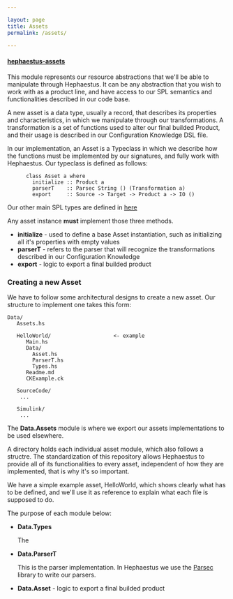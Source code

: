 ```yaml
---

layout: page
title: Assets
permalink: /assets/

---
```



#### [hephaestus-assets](https://github.com/hephaestus-ng/hephaestus-assets)

This module represents our resource abstractions that we'll be able to manipulate through Hephaestus. It can be any abstraction that you wish to work with as a product line, and have access to our SPL semantics and functionalities described in our code base.

A new asset is a data type, usually a record, that describes its properties and characteristics, in which we manipulate through our transformations. A transformation is a set of functions used to alter our final builded Product, and their usage is described in our Configuration Knowledge DSL file.

In our implementation, an Asset is a Typeclass in which we describe how the functions must be implemented by our signatures, and fully work with Hephaestus. Our typeclass is defined as follows:
```
      class Asset a where
        initialize :: Product a
        parserT    :: Parsec String () (Transformation a)
        export     :: Source -> Target -> Product a -> IO ()
```


Our other main SPL types are defined in [here](https://github.com/hephaestus-ng/hephaestus-spl/blob/master/src/Data/SPL.hs)

Any asset instance **must** implement those three methods.

*   **initialize** \- used to define a base Asset instantiation, such as initializing all it's properties with empty values
*   **parserT** \- refers to the parser that will recognize the transformations described in our Configuration Knowledge
*   **export** \- logic to export a final builded product



### Creating a new Asset

We have to follow some architectural designs to create a new asset. Our structure to implement one takes this form:

```
Data/
   Assets.hs

   HelloWorld/                    <- example
      Main.hs
      Data/
        Asset.hs
        ParserT.hs
        Types.hs
      Readme.md
      CKExample.ck

   SourceCode/
    ...

   Simulink/
    ...
```


The **Data.Assets** module is where we export our assets implementations to be used elsewhere.

A directory holds each individual asset module, which also follows a structre. The standardization of this repository allows Hephaestus to provide all of its functionalities to every asset, independent of how they are implemented, that is why it's so important.

We have a simple example asset, HelloWorld, which shows clearly what has to be defined, and we'll use it as reference to explain what each file
is supposed to do.

The purpose of each module below:

*   **Data.Types**  

    The

*   **Data.ParserT**  

    This is the parser implementation. In Hephaestus we use the [Parsec](http://hackage.haskell.org/package/parsec) library to write our parsers.

*   **Data.Asset** \- logic to export a final builded product
